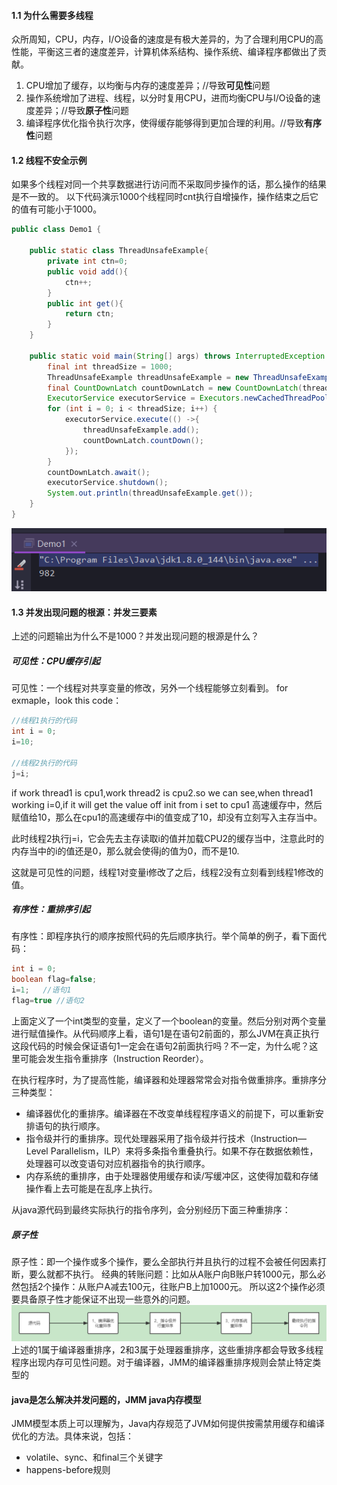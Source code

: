 #### 1.1 为什么需要多线程
众所周知，CPU，内存，I/O设备的速度是有极大差异的，为了合理利用CPU的高性能，平衡这三者的速度差异，计算机体系结构、操作系统、编译程序都做出了贡献。
1. CPU增加了缓存，以均衡与内存的速度差异；//导致**可见性**问题
1. 操作系统增加了进程、线程，以分时复用CPU，进而均衡CPU与I/O设备的速度差异；//导致**原子性**问题
1. 编译程序优化指令执行次序，使得缓存能够得到更加合理的利用。//导致**有序性**问题

#### 1.2 线程不安全示例
如果多个线程对同一个共享数据进行访问而不采取同步操作的话，那么操作的结果是不一致的。
以下代码演示1000个线程同时cnt执行自增操作，操作结束之后它的值有可能小于1000。
```java
public class Demo1 {

    public static class ThreadUnsafeExample{
        private int ctn=0;
        public void add(){
            ctn++;
        }
        public int get(){
            return ctn;
        }
    }

    public static void main(String[] args) throws InterruptedException {
        final int threadSize = 1000;
        ThreadUnsafeExample threadUnsafeExample = new ThreadUnsafeExample();
        final CountDownLatch countDownLatch = new CountDownLatch(threadSize);
        ExecutorService executorService = Executors.newCachedThreadPool();
        for (int i = 0; i < threadSize; i++) {
            executorService.execute(() ->{
                threadUnsafeExample.add();
                countDownLatch.countDown();
            });
        }
        countDownLatch.await();
        executorService.shutdown();
        System.out.println(threadUnsafeExample.get());
    }
}
```

![image](../images/Snipaste_2022-03-17_20-01-37.png)
#### 1.3 并发出现问题的根源：并发三要素
上述的问题输出为什么不是1000？并发出现问题的根源是什么？

##### 可见性：CPU缓存引起
可见性：一个线程对共享变量的修改，另外一个线程能够立刻看到。
for exmaple，look this code：
```java
//线程1执行的代码
int i = 0;
i=10;

//线程2执行的代码
j=i;
```
if work thread1 is cpu1,work thread2 is cpu2.so we can see,when thread1 working i=0,if it will get the value off init from i set to cpu1 高速缓存中，然后赋值给10，那么在cpu1的高速缓存中i的值变成了10，却没有立刻写入主存当中。

此时线程2执行j=i，它会先去主存读取i的值并加载CPU2的缓存当中，注意此时的内存当中的i的值还是0，那么就会使得j的值为0，而不是10.

这就是可见性的问题，线程1对变量i修改了之后，线程2没有立刻看到线程1修改的值。

##### 有序性：重排序引起
有序性：即程序执行的顺序按照代码的先后顺序执行。举个简单的例子，看下面代码：
```java
int i = 0;
boolean flag=false;
i=1;   //语句1
flag=true //语句2
```
上面定义了一个int类型的变量，定义了一个boolean的变量。然后分别对两个变量进行赋值操作。从代码顺序上看，语句1是在语句2前面的，那么JVM在真正执行这段代码的时候会保证语句1一定会在语句2前面执行吗？不一定，为什么呢？这里可能会发生指令重排序（Instruction Reorder）。

在执行程序时，为了提高性能，编译器和处理器常常会对指令做重排序。重排序分三种类型：

* 编译器优化的重排序。编译器在不改变单线程程序语义的前提下，可以重新安排语句的执行顺序。
* 指令级并行的重排序。现代处理器采用了指令级并行技术（Instruction—Level Parallelism，ILP）来将多条指令重叠执行。如果不存在数据依赖性，处理器可以改变语句对应机器指令的执行顺序。
* 内存系统的重排序，由于处理器使用缓存和读/写缓冲区，这使得加载和存储操作看上去可能是在乱序上执行。

从java源代码到最终实际执行的指令序列，会分别经历下面三种重排序：

##### 原子性
原子性：即一个操作或多个操作，要么全部执行并且执行的过程不会被任何因素打断，要么就都不执行。
经典的转账问题：比如从A账户向B账户转1000元，那么必然包括2个操作：从账户A减去100元，往账户B上加1000元。
所以这2个操作必须要具备原子性才能保证不出现一些意外的问题。
![image](../images/重排序.png)
上述的1属于编译器重排序，2和3属于处理器重排序，这些重排序都会导致多线程程序出现内存可见性问题。对于编译器，JMM的编译器重排序规则会禁止特定类型的

#### java是怎么解决并发问题的，JMM java内存模型
JMM模型本质上可以理解为，Java内存规范了JVM如何提供按需禁用缓存和编译优化的方法。具体来说，包括：
* volatile、sync、和final三个关键字
* happens-before规则
